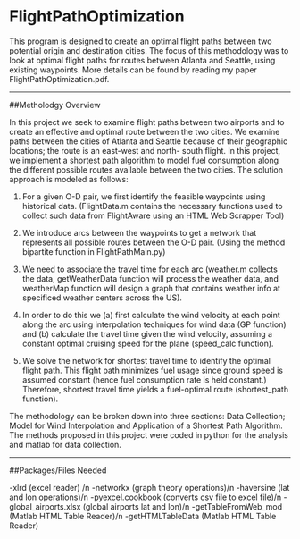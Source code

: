 # FlightPathOptimization

This program is designed to create an optimal flight paths between two potential origin and destination cities. The focus of this methodology was to look at optimal flight paths for routes between Atlanta and Seattle, using existing waypoints. More details can be found by reading my paper FlightPathOptimization.pdf.
_____________________________________________________________________________________________________________________________

##Metholodgy Overview

In this project we seek to examine flight paths between two airports and to create an effective and optimal route between the two cities. We examine paths between the cities of Atlanta and Seattle because of their geographic locations; the route is an east-west and north- south flight. In this project, we implement a shortest path algorithm to model fuel consumption along the different possible routes available between the two cities. The solution approach is modeled as follows:


1) For a given O-D pair, we first identify the feasible waypoints using historical data. (FlightData.m contains the necessary functions used to collect such data from FlightAware using an HTML Web Scrapper Tool)

2) We introduce arcs between the waypoints to get a network that represents all possible routes between the O-D pair. (Using the method bipartite function in FlightPathMain.py)

3) We need to associate the travel time for each arc (weather.m collects the data, getWeatherData function will process the weather data, and weatherMap function will design a graph that contains weather info at specificed weather centers across the US). 

4) In order to do this we (a) first calculate the wind velocity at each point along the arc using interpolation techniques for wind data (GP function) and (b) calculate the travel time given the wind velocity, assuming a constant optimal cruising speed for the plane (speed_calc function).

5) We solve the network for shortest travel time to identify the optimal flight path. This flight path minimizes fuel usage since ground speed is assumed constant (hence fuel consumption rate is held constant.) Therefore, shortest travel time yields a fuel-optimal route (shortest_path function).


The methodology can be broken down into three sections: Data Collection; Model for Wind Interpolation and Application of a Shortest Path Algorithm. The methods proposed in this project were coded in python for the analysis and matlab for data collection.

_____________________________________________________________________________________________________________________________

##Packages/Files Needed 

-xlrd (excel reader) /n
-networkx (graph theory operations)/n
-haversine (lat and lon operations)/n
-pyexcel.cookbook (converts csv file to excel file)/n
-global_airports.xlsx (global airports lat and lon)/n
-getTableFromWeb_mod (Matlab HTML Table Reader)/n
-getHTMLTableData (Matlab HTML Table Reader)
